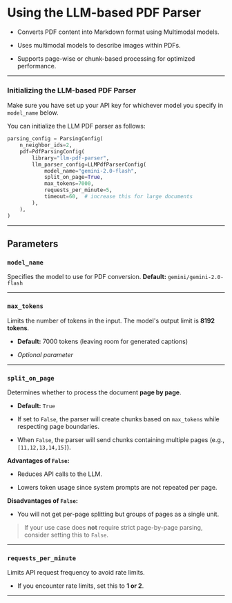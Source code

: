 # Using the LLM-based PDF Parser

- Converts PDF content into Markdown format using Multimodal models.

- Uses multimodal models to describe images within PDFs.

- Supports page-wise or chunk-based processing for optimized performance.

---

### Initializing the LLM-based PDF Parser

Make sure you have set up your API key for whichever model you specify in `model_name` below.

You can initialize the LLM PDF parser as follows:

```python
parsing_config = ParsingConfig(
    n_neighbor_ids=2,
    pdf=PdfParsingConfig(
        library="llm-pdf-parser",
        llm_parser_config=LLMPdfParserConfig(
            model_name="gemini-2.0-flash",
            split_on_page=True,
            max_tokens=7000,
            requests_per_minute=5,
            timeout=60,  # increase this for large documents
        ),
    ),
)
```

---

## Parameters

### `model_name`

Specifies the model to use for PDF conversion.
**Default:** `gemini/gemini-2.0-flash`

---

### `max_tokens`

Limits the number of tokens in the input. The model's output limit is **8192 tokens**.

- **Default:** 7000 tokens (leaving room for generated captions)

- _Optional parameter_

---

### `split_on_page`

Determines whether to process the document **page by page**.

- **Default:** `True`

- If set to `False`, the parser will create chunks based on `max_tokens` while respecting page boundaries.

- When `False`, the parser will send chunks containing multiple pages (e.g., `[11,12,13,14,15]`).

**Advantages of `False`:**

- Reduces API calls to the LLM.

- Lowers token usage since system prompts are not repeated per page.

**Disadvantages of `False`:**

- You will not get per-page splitting but groups of pages as a single unit.

> If your use case does **not** require strict page-by-page parsing, consider setting this to `False`.

---

### `requests_per_minute`

Limits API request frequency to avoid rate limits.

- If you encounter rate limits, set this to **1 or 2**.

---
